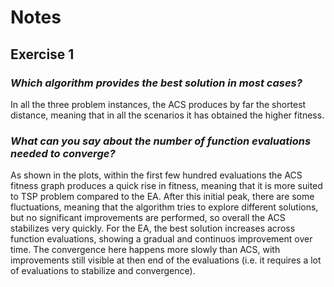 # Notes

## Exercise 1

### _Which algorithm provides the best solution in most cases?_ 

In all the three problem instances, the ACS produces by far the shortest distance, meaning that in all the scenarios it has obtained the higher fitness.

### _What can you say about the number of function evaluations needed to converge?_

As shown in the plots, within the first few hundred evaluations the ACS fitness graph produces a quick rise in fitness, meaning that it is more suited to TSP problem compared to the EA. After this initial peak, there are some fluctuations, meaning that the algorithm tries to explore different solutions, but no significant improvements are performed, so overall the ACS stabilizes very quickly. For the EA, the best solution increases across function evaluations, showing a gradual and continuos improvement over time. The convergence here happens more slowly than ACS, with improvements still visible at then end of the evaluations (i.e. it requires a lot of evaluations to stabilize and convergence).